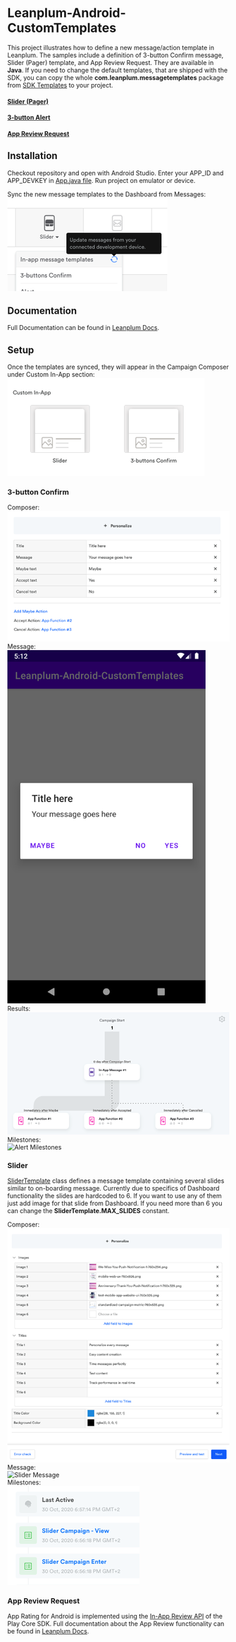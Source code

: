 # Leanplum-Android-CustomTemplates

This project illustrates how to define a new message/action template in Leanplum. The samples include a definition of 3-button Confirm message, Slider (Pager) template, and App Review Request. They are available in **Java**.
If you need to change the default templates, that are shipped with the SDK, you can copy the whole **com.leanplum.messagetemplates** package from [SDK Templates][14] to your project.

#### [Slider (Pager)](#Slider)
#### [3-button Alert](#3-button-Confirm)
#### [App Review Request](#App-Rating)

## Installation
Checkout repository and open with Android Studio. Enter your APP_ID and APP_DEVKEY in [App.java file][13].
Run project on emulator or device.

Sync the new message templates to the Dashboard from Messages:  
![Sync Message templates][2]

## Documentation

Full Documentation can be found in [Leanplum Docs][1].

## Setup

Once the templates are synced, they will appear in the Campaign Composer under Custom In-App section:   
![Custom In-App section][3]

### 3-button Confirm

Composer:  
![Alert Composer][4]  
Message:  
<img src="/readme_images/3-buttons.png" alt="Confirm Message" height="800px">  
Results:  
![Alert Results][6]  
Milestones:  
![Alert Milestones][7]  

### Slider

[SliderTemplate][15] class defines a message template containing several slides similar to on-boarding message. Currently due to specifics of Dashboard functionality the slides are hardcoded to 6. If you want to use any of them just add image for that slide from Dashboard. If you need more than 6 you can change the **SliderTemplate.MAX_SLIDES** constant.

Composer:  
![Slider Composer][8]  
Message:  
<img src="/readme_images/slider_anim.gif" alt="Slider Message" height="900px">  
Milestones:  
![Slider Milestones][10]  

### App Review Request

App Rating for Android is implemented using the [In-App Review API][11] of the Play Core SDK.
Full documentation about the App Review functionality can be found in [Leanplum Docs][12].


[1]: https://docs.leanplum.com/reference#section-android-custom-templates
[2]: /readme_images/sync.png
[3]: /readme_images/custom_templates.png
[4]: /readme_images/3-buttons_composer.png
[5]: /readme_images/3-buttons.png
[6]: /readme_images/3-buttons_result.png
[7]: /readme_images/3-buttons_milestones_missing.png
[8]: /readme_images/slider_composer.png
[9]: /readme_images/slider_anim.gif
[10]: /readme_images/slider_milestones.png
[11]: https://developer.android.com/guide/playcore/in-app-review
[12]: https://docs.leanplum.com/docs/app-review-request#android-50
[13]: /app/src/main/java/com/leanplum/App.java
[14]: https://github.com/Leanplum/Leanplum-Android-SDK/tree/master/AndroidSDKCore/src/main/java/com/leanplum/messagetemplates
[15]: https://github.com/Leanplum/Leanplum-Android-CustomTemplates/blob/main/app/src/main/java/com/leanplum/customtemplates/SliderTemplate.java
